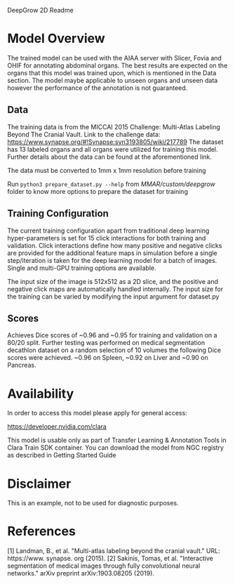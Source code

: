 DeepGrow 2D Readme

# Model Overview
The trained model can be used with the AIAA server with Slicer, Fovia and OHIF for annotating abdominal organs. The best results are expected on the organs that this model was trained upon, which is mentioned in the Data section. The model maybe applicable to unseen organs and unseen data however the performance of the annotation is not guaranteed.

## Data
The training data is from the MICCAI 2015 Challenge: Multi-Atlas Labeling Beyond The Cranial Vault. Link to the challenge data: https://www.synapse.org/#!Synapse:syn3193805/wiki/217789 The dataset has 13 labeled organs and all organs were utilized for training this model. Further details about the data can be found at the aforementioned link.

The data must be converted to 1mm x 1mm resolution before training

Run `python3 prepare_dataset.py --help` from *MMAR/custom/deepgrow* folder to know more options to prepare the dataset for training

## Training Configuration
The current training configuration apart from traditional deep learning hyper-parameters is set for 15 click interactions for both training and validation. Click interactions define how many positive and negative clicks are provided for the additional feature maps in simulation before a single step/iteration is taken for the deep learning model for a batch of images. Single and multi-GPU training options are available. 

The input size of the image is 512x512 as a 2D slice, and the positive and negative click maps are automatically handled internally. The input size for the training can be varied by modifying the input argument for dataset.py

## Scores
Achieves Dice scores of ~0.96 and ~0.95 for training and validation on a 80/20 split. Further testing was performed on medical segmentation decathlon dataset on a random selection of 10 volumes the following Dice scores were achieved. ~0.96 on Spleen, ~0.92 on Liver and ~0.90 on Pancreas.

# Availability
In order to access this model please apply for general access:

https://developer.nvidia.com/clara

This model is usable only as part of Transfer Learning & Annotation Tools in Clara Train SDK container. You can download the model from NGC registry as described in Getting Started Guide

# Disclaimer
This is an example, not to be used for diagnostic purposes.

# References
[1] Landman, B., et al. "Multi-atlas labeling beyond the cranial vault." URL: https://www. synapse. org (2015).
[2] Sakinis, Tomas, et al. "Interactive segmentation of medical images through fully convolutional neural networks." arXiv preprint arXiv:1903.08205 (2019).
